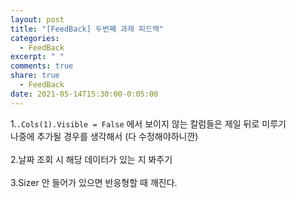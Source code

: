 ```yaml
---
layout: post
title: "[FeedBack] 두번째 과제 피드백"
categories:
  - FeedBack
excerpt: " "
comments: true
share: true
  - FeedBack
date: 2021-05-14T15:30:00-0:05:00
---
```


1.`.Cols(1).Visible = False` 에서 보이지 않는 칼럼들은 제일 뒤로 미루기<br>
나중에 추가될 경우를 생각해서 (다 수정해야하니깐)<br>
<br>
2.날짜 조회 시 해당 데이터가 있는 지 봐주기<br>
<br>
3.Sizer 안 들어가 있으면 반응형할 때 깨진다.
